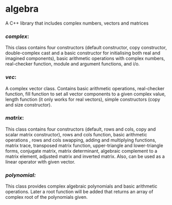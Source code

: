 # algebra

A C++ library that includes complex numbers, vectors and matrices

### *complex*:

This class contains four constructors (default constructor, copy constructor, double-complex cast and a basic
constructor for initialising both real and imagined components), basic arithmetic operations with complex numbers,
real-checker function, module and argument functions, and i/o.

### *vec*:

A complex vector class. Contains basic arithmetic operations, real-checker function, fill function to set all vector
components to a given complex value, length function (it only works for real vectors), simple constructors (copy and
size constructor).

### *matrix*:

This class contains four constructors (default, rows and cols, copy and scalar matrix constructor), rows and cols
function, basic arithmetic operations , rows and cols swapping, adding and multiplying functions, matrix trace,
transposed matrix function, upper-triangle and lower-triangle forms, conjugate matrix, matrix determinant, algebraic
complement to a matrix element, adjusted matrix and inverted matrix. Also, can be used as a linear operator with given
vector.

### *polynomial:*

This class provides complex algebraic polynomials and basic arithmetic operations. Later a root function will be added
that returns an array of complex root of the polynomials given.
